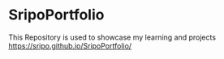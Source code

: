 # SripoPortfolio
This Repository is used to showcase my learning and projects 
https://sripo.github.io/SripoPortfolio/
